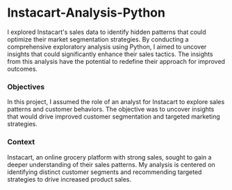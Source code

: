 # Instacart-Analysis-Python
I explored Instacart's sales data to identify hidden patterns that could optimize their market segmentation strategies. By conducting a comprehensive exploratory analysis using Python, I aimed to uncover insights that could significantly enhance their sales tactics. The insights from this analysis have the potential to redefine their approach for improved outcomes.
### Objectives
In this project, I assumed the role of an analyst for Instacart to explore sales patterns and customer behaviors. The objective was to uncover insights that would drive improved customer segmentation and targeted marketing strategies.
### Context
Instacart, an online grocery platform with strong sales, sought to gain a deeper understanding of their sales patterns. My analysis is centered on identifying distinct customer segments and recommending targeted strategies to drive increased product sales.
